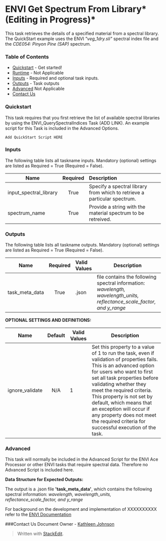 
# ENVI Get Spectrum From Library*(Editing in Progress)*

This task retrieves the details of a specified material from a spectral library. The QuickStart example uses the ENVI  *"veg_1dry.sli"* spectral index file and the *CDE054: Pinyon Pine (SAP)* spectrum.

### Table of Contents
 * [Quickstart](#quickstart) - Get started!
 * [Runtime](#runtime) - Not Applicable
 * [Inputs](#inputs) - Required and optional task inputs.
 * [Outputs](#outputs) - Task outputs
 * [Advanced](#advanced) Not Applicable
 * [Contact Us](#contact-us)

### Quickstart

This task requires that you first retrieve the list of available spectral libraries by using the ENVI_QuerySpectralIndices Task (ADD LINK).  An example script for this Task is included in the Advanced Options.

    Add QuickStart Script HERE
	



### Inputs
The following table lists all taskname inputs.
Mandatory (optional) settings are listed as Required = True (Required = False).

  Name       |  Required  |  Description  
-------------|:-----------:|:---------------
input_spectral_library | True       | Specify a spectral library from which to retrieve a particular spectrum.
spectrum_name      | True       | Provide a string with the material spectrum to be retreived.

### Outputs
The following table lists all taskname outputs.
Mandatory (optional) settings are listed as Required = True (Required = False).

  Name            |  Required  |  Valid Values             | Description  
------------------|:---------: |:------------------------- |---------------
task_meta_data | True       |.json | file contains the following spectral information: *wavelength, wavelength_units, reflectance_scale_factor, and y_range*


**OPTIONAL SETTINGS AND DEFINITIONS:**

Name                 |       Default    | Valid Values |   Description
---------------------|:----------------:|---------------------------------|-----------------
ignore_validate      |          N/A     |     1        |Set this property to a value of 1 to run the task, even if validation of properties fails. This is an advanced option for users who want to first set all task properties before validating whether they meet the required criteria. This property is not set by default, which means that an exception will occur if any property does not meet the required criteria for successful execution of the task.

### Advanced

This task will normally be included in the Advanced Script for the ENVI Ace Processor or other ENVI tasks that require spectral data. Therefore no Advanced Script is included here.

**Data Structure for Expected Outputs:**

The output is a .json file **'task_meta_data'**, which contains the following spectral information: *wavelength, wavelength_units, reflectance_scale_factor, and y_range*

For background on the development and implementation of XXXXXXXXXX refer to the [ENVI Documentation](https://www.harrisgeospatial.com/docs/classificationtutorial.html)



###Contact Us
Document Owner - [Kathleen Johnson](kajohnso@digitalglobe.com)

> Written with [StackEdit](https://stackedit.io/).

